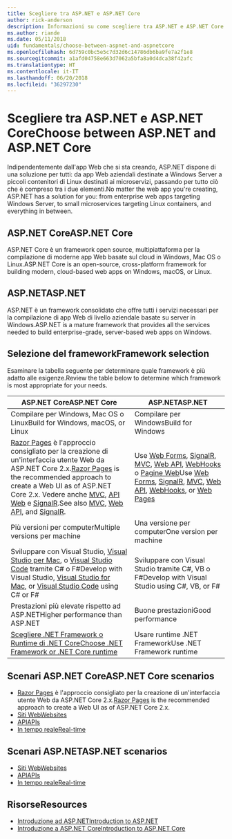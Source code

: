 ```yaml
---
title: Scegliere tra ASP.NET e ASP.NET Core
author: rick-anderson
description: Informazioni su come scegliere tra ASP.NET e ASP.NET Core.
ms.author: riande
ms.date: 05/11/2018
uid: fundamentals/choose-between-aspnet-and-aspnetcore
ms.openlocfilehash: 6d759c0bc5e5c7d32d6c14786db6ba9fe7a2f1e8
ms.sourcegitcommit: a1afd04758e663d7062a5bfa8a0d4dca38f42afc
ms.translationtype: HT
ms.contentlocale: it-IT
ms.lasthandoff: 06/20/2018
ms.locfileid: "36297230"
---
```

# <a name="choose-between-aspnet-and-aspnet-core"></a><span data-ttu-id="99627-103">Scegliere tra ASP.NET e ASP.NET Core</span><span class="sxs-lookup"><span data-stu-id="99627-103">Choose between ASP.NET and ASP.NET Core</span></span>

<span data-ttu-id="99627-104">Indipendentemente dall'app Web che si sta creando, ASP.NET dispone di una soluzione per tutti: da app Web aziendali destinate a Windows Server a piccoli contenitori di Linux destinati ai microservizi, passando per tutto ciò che è compreso tra i due elementi.</span><span class="sxs-lookup"><span data-stu-id="99627-104">No matter the web app you're creating, ASP.NET has a solution for you: from enterprise web apps targeting Windows Server, to small microservices targeting Linux containers, and everything in between.</span></span>

## <a name="aspnet-core"></a><span data-ttu-id="99627-105">ASP.NET Core</span><span class="sxs-lookup"><span data-stu-id="99627-105">ASP.NET Core</span></span>

<span data-ttu-id="99627-106">ASP.NET Core è un framework open source, multipiattaforma per la compilazione di moderne app Web basate sul cloud in Windows, Mac OS o Linux.</span><span class="sxs-lookup"><span data-stu-id="99627-106">ASP.NET Core is an open-source, cross-platform framework for building modern, cloud-based web apps on Windows, macOS, or Linux.</span></span>

## <a name="aspnet"></a><span data-ttu-id="99627-107">ASP.NET</span><span class="sxs-lookup"><span data-stu-id="99627-107">ASP.NET</span></span>

<span data-ttu-id="99627-108">ASP.NET è un framework consolidato che offre tutti i servizi necessari per la compilazione di app Web di livello aziendale basate su server in Windows.</span><span class="sxs-lookup"><span data-stu-id="99627-108">ASP.NET is a mature framework that provides all the services needed to build enterprise-grade, server-based web apps on Windows.</span></span>

## <a name="framework-selection"></a><span data-ttu-id="99627-109">Selezione del framework</span><span class="sxs-lookup"><span data-stu-id="99627-109">Framework selection</span></span>

<span data-ttu-id="99627-110">Esaminare la tabella seguente per determinare quale framework è più adatto alle esigenze.</span><span class="sxs-lookup"><span data-stu-id="99627-110">Review the table below to determine which framework is most appropriate for your needs.</span></span>

| <span data-ttu-id="99627-111">ASP.NET Core</span><span class="sxs-lookup"><span data-stu-id="99627-111">ASP.NET Core</span></span> | <span data-ttu-id="99627-112">ASP.NET</span><span class="sxs-lookup"><span data-stu-id="99627-112">ASP.NET</span></span> |
|---|---|
|<span data-ttu-id="99627-113">Compilare per Windows, Mac OS o Linux</span><span class="sxs-lookup"><span data-stu-id="99627-113">Build for Windows, macOS, or Linux</span></span>|<span data-ttu-id="99627-114">Compilare per Windows</span><span class="sxs-lookup"><span data-stu-id="99627-114">Build for Windows</span></span>|
|<span data-ttu-id="99627-115">[Razor Pages](xref:razor-pages/index) è l'approccio consigliato per la creazione di un'interfaccia utente Web da ASP.NET Core 2.x.</span><span class="sxs-lookup"><span data-stu-id="99627-115">[Razor Pages](xref:razor-pages/index) is the recommended approach to create a Web UI as of ASP.NET Core 2.x.</span></span> <span data-ttu-id="99627-116">Vedere anche [MVC](xref:mvc/overview), [API Web](xref:tutorials/first-web-api) e [SignalR](xref:signalr/introduction).</span><span class="sxs-lookup"><span data-stu-id="99627-116">See also [MVC](xref:mvc/overview), [Web API](xref:tutorials/first-web-api), and [SignalR](xref:signalr/introduction).</span></span>|<span data-ttu-id="99627-117">Use [Web Forms](/aspnet/web-forms), [SignalR](/aspnet/signalr), [MVC](/aspnet/mvc), [Web API](/aspnet/web-api/), [WebHooks](/aspnet/webhooks/) o [Pagine Web](/aspnet/web-pages)</span><span class="sxs-lookup"><span data-stu-id="99627-117">Use [Web Forms](/aspnet/web-forms), [SignalR](/aspnet/signalr), [MVC](/aspnet/mvc), [Web API](/aspnet/web-api/), [WebHooks](/aspnet/webhooks/), or [Web Pages](/aspnet/web-pages)</span></span>|
|<span data-ttu-id="99627-118">Più versioni per computer</span><span class="sxs-lookup"><span data-stu-id="99627-118">Multiple versions per machine</span></span>|<span data-ttu-id="99627-119">Una versione per computer</span><span class="sxs-lookup"><span data-stu-id="99627-119">One version per machine</span></span>|
|<span data-ttu-id="99627-120">Sviluppare con Visual Studio, [Visual Studio per Mac](https://www.visualstudio.com/vs/visual-studio-mac/), o [Visual Studio Code](https://code.visualstudio.com/) tramite C# o F#</span><span class="sxs-lookup"><span data-stu-id="99627-120">Develop with Visual Studio, [Visual Studio for Mac](https://www.visualstudio.com/vs/visual-studio-mac/), or [Visual Studio Code](https://code.visualstudio.com/) using C# or F#</span></span>|<span data-ttu-id="99627-121">Sviluppare con Visual Studio tramite C#, VB o F#</span><span class="sxs-lookup"><span data-stu-id="99627-121">Develop with Visual Studio using C#, VB, or F#</span></span>|
|<span data-ttu-id="99627-122">Prestazioni più elevate rispetto ad ASP.NET</span><span class="sxs-lookup"><span data-stu-id="99627-122">Higher performance than ASP.NET</span></span>|<span data-ttu-id="99627-123">Buone prestazioni</span><span class="sxs-lookup"><span data-stu-id="99627-123">Good performance</span></span>|
|[<span data-ttu-id="99627-124">Scegliere .NET Framework o Runtime di .NET Core</span><span class="sxs-lookup"><span data-stu-id="99627-124">Choose .NET Framework or .NET Core runtime</span></span>](/dotnet/articles/standard/choosing-core-framework-server)|<span data-ttu-id="99627-125">Usare runtime .NET Framework</span><span class="sxs-lookup"><span data-stu-id="99627-125">Use .NET Framework runtime</span></span>|

## <a name="aspnet-core-scenarios"></a><span data-ttu-id="99627-126">Scenari ASP.NET Core</span><span class="sxs-lookup"><span data-stu-id="99627-126">ASP.NET Core scenarios</span></span>

* <span data-ttu-id="99627-127">[Razor Pages](xref:razor-pages/index) è l'approccio consigliato per la creazione di un'interfaccia utente Web da ASP.NET Core 2.x.</span><span class="sxs-lookup"><span data-stu-id="99627-127">[Razor Pages](xref:razor-pages/index) is the recommended approach to create a Web UI as of ASP.NET Core 2.x.</span></span>
* [<span data-ttu-id="99627-128">Siti Web</span><span class="sxs-lookup"><span data-stu-id="99627-128">Websites</span></span>](xref:tutorials/first-mvc-app/index)
* [<span data-ttu-id="99627-129">API</span><span class="sxs-lookup"><span data-stu-id="99627-129">APIs</span></span>](xref:tutorials/first-web-api)
* [<span data-ttu-id="99627-130">In tempo reale</span><span class="sxs-lookup"><span data-stu-id="99627-130">Real-time</span></span>](xref:signalr/index)

## <a name="aspnet-scenarios"></a><span data-ttu-id="99627-131">Scenari ASP.NET</span><span class="sxs-lookup"><span data-stu-id="99627-131">ASP.NET scenarios</span></span>

* [<span data-ttu-id="99627-132">Siti Web</span><span class="sxs-lookup"><span data-stu-id="99627-132">Websites</span></span>](/aspnet/mvc)
* [<span data-ttu-id="99627-133">API</span><span class="sxs-lookup"><span data-stu-id="99627-133">APIs</span></span>](/aspnet/web-api)
* [<span data-ttu-id="99627-134">In tempo reale</span><span class="sxs-lookup"><span data-stu-id="99627-134">Real-time</span></span>](/aspnet/signalr)

## <a name="resources"></a><span data-ttu-id="99627-135">Risorse</span><span class="sxs-lookup"><span data-stu-id="99627-135">Resources</span></span>

* [<span data-ttu-id="99627-136">Introduzione ad ASP.NET</span><span class="sxs-lookup"><span data-stu-id="99627-136">Introduction to ASP.NET</span></span>](/aspnet/overview)
* [<span data-ttu-id="99627-137">Introduzione a ASP.NET Core</span><span class="sxs-lookup"><span data-stu-id="99627-137">Introduction to ASP.NET Core</span></span>](xref:index)
